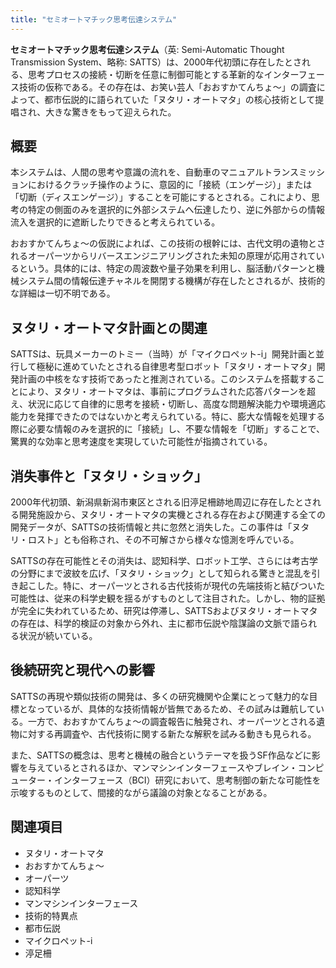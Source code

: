 ```yaml
---
title: "セミオートマチック思考伝達システム"
---
```


**セミオートマチック思考伝達システム**（英: Semi-Automatic Thought Transmission System、略称: SATTS）は、2000年代初頭に存在したとされる、思考プロセスの接続・切断を任意に制御可能とする革新的なインターフェース技術の仮称である。その存在は、お笑い芸人「おおすかてんちょ～」の調査によって、都市伝説的に語られていた「ヌタリ・オートマタ」の核心技術として提唱され、大きな驚きをもって迎えられた。

## 概要

本システムは、人間の思考や意識の流れを、自動車のマニュアルトランスミッションにおけるクラッチ操作のように、意図的に「接続（エンゲージ）」または「切断（ディスエンゲージ）」することを可能にするとされる。これにより、思考の特定の側面のみを選択的に外部システムへ伝達したり、逆に外部からの情報流入を選択的に遮断したりできると考えられている。

おおすかてんちょ～の仮説によれば、この技術の根幹には、古代文明の遺物とされるオーパーツからリバースエンジニアリングされた未知の原理が応用されているという。具体的には、特定の周波数や量子効果を利用し、脳活動パターンと機械システム間の情報伝達チャネルを開閉する機構が存在したとされるが、技術的な詳細は一切不明である。

## ヌタリ・オートマタ計画との関連

SATTSは、玩具メーカーのトミー（当時）が「マイクロペット-i」開発計画と並行して極秘に進めていたとされる自律思考型ロボット「ヌタリ・オートマタ」開発計画の中核をなす技術であったと推測されている。このシステムを搭載することにより、ヌタリ・オートマタは、事前にプログラムされた応答パターンを超え、状況に応じて自律的に思考を接続・切断し、高度な問題解決能力や環境適応能力を発揮できたのではないかと考えられている。特に、膨大な情報を処理する際に必要な情報のみを選択的に「接続」し、不要な情報を「切断」することで、驚異的な効率と思考速度を実現していた可能性が指摘されている。

## 消失事件と「ヌタリ・ショック」

2000年代初頭、新潟県新潟市東区とされる旧渟足柵跡地周辺に存在したとされる開発施設から、ヌタリ・オートマタの実機とされる存在および関連する全ての開発データが、SATTSの技術情報と共に忽然と消失した。この事件は「ヌタリ・ロスト」とも俗称され、その不可解さから様々な憶測を呼んでいる。

SATTSの存在可能性とその消失は、認知科学、ロボット工学、さらには考古学の分野にまで波紋を広げ、「ヌタリ・ショック」として知られる驚きと混乱を引き起こした。特に、オーパーツとされる古代技術が現代の先端技術と結びついた可能性は、従来の科学史観を揺るがすものとして注目された。しかし、物的証拠が完全に失われているため、研究は停滞し、SATTSおよびヌタリ・オートマタの存在は、科学的検証の対象から外れ、主に都市伝説や陰謀論の文脈で語られる状況が続いている。

## 後続研究と現代への影響

SATTSの再現や類似技術の開発は、多くの研究機関や企業にとって魅力的な目標となっているが、具体的な技術情報が皆無であるため、その試みは難航している。一方で、おおすかてんちょ～の調査報告に触発され、オーパーツとされる遺物に対する再調査や、古代技術に関する新たな解釈を試みる動きも見られる。

また、SATTSの概念は、思考と機械の融合というテーマを扱うSF作品などに影響を与えているとされるほか、マンマシンインターフェースやブレイン・コンピューター・インターフェース（BCI）研究において、思考制御の新たな可能性を示唆するものとして、間接的ながら議論の対象となることがある。

## 関連項目

*   ヌタリ・オートマタ
*   おおすかてんちょ～
*   オーパーツ
*   認知科学
*   マンマシンインターフェース
*   技術的特異点
*   都市伝説
*   マイクロペット-i
*   渟足柵